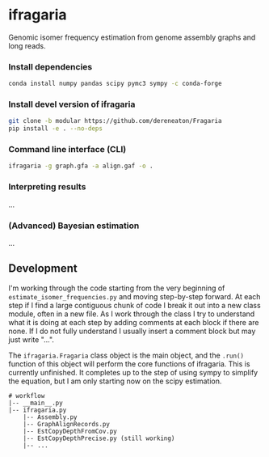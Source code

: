

# ifragaria
Genomic isomer frequency estimation from genome assembly graphs and long reads.


### Install dependencies
```bash
conda install numpy pandas scipy pymc3 sympy -c conda-forge
```

### Install devel version of ifragaria
```bash
git clone -b modular https://github.com/dereneaton/Fragaria
pip install -e . --no-deps
```

### Command line interface (CLI)
```bash
ifragaria -g graph.gfa -a align.gaf -o .
```

### Interpreting results
...


### (Advanced) Bayesian estimation
...


## Development

I'm working through the code starting from the very beginning of `estimate_isomer_frequencies.py` and moving step-by-step forward. At each step
if I find a large contiguous chunk of code I break it out into a new class
module, often in a new file. As I work through the class I try to understand
what it is doing at each step by adding comments at each block if there are 
none. If I do not fully understand I usually insert a comment block but may 
just write "...". 


The `ifragaria.Fragaria` class object is the main object, and the `.run()` 
function of this object will perform the core functions of ifragaria. This 
is currently unfinished. It completes up to the step of using sympy to 
simplify the equation, but I am only starting now on the scipy estimation.


```
# workflow
|-- __main__.py
|-- ifragaria.py
    |-- Assembly.py
    |-- GraphAlignRecords.py
    |-- EstCopyDepthFromCov.py
    |-- EstCopyDepthPrecise.py (still working)
    |-- ...